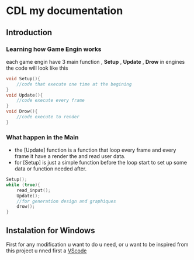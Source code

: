 # CDL my documentation #
## Introduction ##
### Learning how Game Engin works ###
each game engin have 3 main function , **Setup** , **Update** , **Drow**
in engines the code will look like this 
```c
void Setup(){
    //code that execute one time at the begining
}
void Update(){
    //code execute every frame 
}
void Drow(){
    //code execute to render
}
```

### What happen in the Main ###
 - the [Update] function is a function that loop every frame and every frame it have a render the and read user data.
 - for [Setup] is just a simple function before the loop start to set up some data or function needed after.

```c
Setup();
while (true){
    read_input();
    Update();
    //for generation design and graphiques
    drow();
}
```

## Instalation for Windows ##
First for any modification u want to do u need, or u want to be inspired from this project u nned first a [VScode](https://code.visualstudio.com/download)
